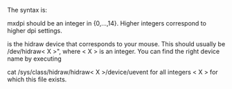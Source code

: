 The syntax is:

mxdpi <dpi level> <hidraw device>
<dpi level> should be an integer in {0,...,14}. Higher integers correspond to higher dpi settings.

<hidraw device> is the hidraw device that corresponds to your mouse. This should usually be /dev/hidraw< X >", where < X > is an integer. You can find the right device name by executing

cat /sys/class/hidraw/hidraw< X >/device/uevent
for all integers < X > for which this file exists.
